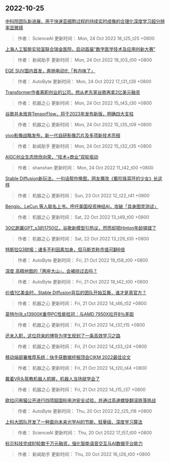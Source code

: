 
## 2022-10-25

 [中科院团队新进展，用于快速亚细胞过程的持续实时成像的合理化深度学习超分辨率显微镜](https://www.jiqizhixin.com/articles/2022-10-24-7)

> 作者： ScienceAI  更新时间： Mon, 24 Oct 2022 18_t25_t25 +0800

 [上海人工智能实验室联合瑞金医院，启动首届“数字医学技术及应用创新大赛”](https://www.jiqizhixin.com/articles/2022-10-24-6)

> 作者： 新闻助手  更新时间： Mon, 24 Oct 2022 18_t03_t00 +0800

 [EQE SUV国内首发，奔驰电动化「有内味了」](https://www.jiqizhixin.com/articles/2022-10-24-5)

> 作者： AutoByte  更新时间： Mon, 24 Oct 2022 17_t31_t28 +0800

 [Transformer作者离职创业的公司，想从老东家谷歌再拿2亿美元融资](https://www.jiqizhixin.com/articles/2022-10-24-4)

> 作者： 机器之心  更新时间： Mon, 24 Oct 2022 15_t43_t30 +0800

 [谷歌并未放弃TensorFlow，将于2023年发布新版，明确四大支柱](https://www.jiqizhixin.com/articles/2022-10-24-3)

> 作者： 机器之心  更新时间： Mon, 24 Oct 2022 15_t35_t09 +0800

 [vivo影像战略发布，新一代自研影像芯片及多项新技术亮相](https://www.jiqizhixin.com/articles/2022-10-24-2)

> 作者： 新闻助手  更新时间： Mon, 24 Oct 2022 15_t32_t35 +0800

 [AIGC创业生态欣欣向荣，“技术+商业”双轮驱动](https://www.jiqizhixin.com/articles/2022-10-24)

> 作者： shanshan  更新时间： Mon, 24 Oct 2022 11_t42_t00 +0800

 [Stable Diffusion新玩法，一句话帮你换图，网友魔改《戴珍珠耳环的少女》长这样](https://www.jiqizhixin.com/articles/2022-10-23)

> 作者： 机器之心  更新时间： Sun, 23 Oct 2022 12_t22_t41 +0800

 [Bengio、LeCun 等人联名上书，呼吁美国投资神经AI，攻破「具身图灵测试」](https://www.jiqizhixin.com/articles/2022-10-22-2)

> 作者： 机器之心  更新时间： Sat, 22 Oct 2022 13_t49_t00 +0800

 [30亿跑赢GPT_s3的1750亿，谷歌新模型引热议，然而却把Hinton年龄搞错了](https://www.jiqizhixin.com/articles/2022-10-22)

> 作者： 机器之心  更新时间： Sat, 22 Oct 2022 13_t29_t00 +0800

 [特斯拉Q3财报：诸多不利因素加身，但马斯克称市值可翻6倍](https://www.jiqizhixin.com/articles/2022-10-21-7)

> 作者： AutoByte  更新时间： Fri, 21 Oct 2022 19_t58_t00 +0800

 [深度   高精地图的「两座大山」，会被绕过去吗？](https://www.jiqizhixin.com/articles/2022-10-21-6)

> 作者： AutoByte  更新时间： Fri, 21 Oct 2022 19_t42_t00 +0800

 [价值1亿美金时，Stable Diffusion背后的团队开始互撕，谁才是真官方？](https://www.jiqizhixin.com/articles/2022-10-21-5)

> 作者： 机器之心  更新时间： Fri, 21 Oct 2022 14_t46_t52 +0800

 [英特尔i9_s13900K重夺PC性能桂冠：与AMD 7950X拉开8％差距](https://www.jiqizhixin.com/articles/2022-10-21-4)

> 作者： 机器之心  更新时间： Fri, 21 Oct 2022 14_t37_t15 +0800

 [还未入职，这位将来的博导为学生规划了一条高效学习之路](https://www.jiqizhixin.com/articles/2022-10-21-3)

> 作者： 机器之心  更新时间： Fri, 21 Oct 2022 14_t33_t24 +0800

 [移动端部署推荐系统：快手获数据挖掘顶会CIKM 2022最佳论文](https://www.jiqizhixin.com/articles/2022-10-21-2)

> 作者： 机器之心  更新时间： Fri, 21 Oct 2022 14_t20_t44 +0800

 [戴着VR头盔教机器人抓握，机器人当场就学会了](https://www.jiqizhixin.com/articles/2022-10-21)

> 作者： 机器之心  更新时间： Fri, 21 Oct 2022 14_t15_t37 +0800

 [欧拉闪电猫公开进行四项超国标电池安全试验，并通过高速螺旋翻滚跌落挑战](https://www.jiqizhixin.com/articles/2022-10-20-7)

> 作者： AutoByte  更新时间： Thu, 20 Oct 2022 22_t25_t18 +0800

 [上科大团队开发了一种面向未来光学AI的节能、轻量级、深度学习算法](https://www.jiqizhixin.com/articles/2022-10-20-6)

> 作者： ScienceAI  更新时间： Thu, 20 Oct 2022 17_t57_t00 +0800

 [标贝科技完成B1轮数千万元融资，强化智能语音交互与AI数据平台能力](https://www.jiqizhixin.com/articles/2022-10-20-5)

> 作者： 新闻助手  更新时间： Thu, 20 Oct 2022 16_t26_t00 +0800
